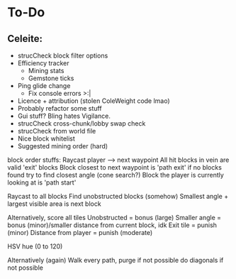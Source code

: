 # To-Do

## Celeite:
- strucCheck block filter options
- Efficiency tracker
  - Mining stats
  - Gemstone ticks
- Ping glide change
  - Fix console errors >:|
- Licence + attribution (stolen ColeWeight code lmao)
- Probably refactor some stuff
- Gui stuff? Bling hates Vigilance.
- strucCheck cross-chunk/lobby swap check
- strucCheck from world file
- Nice block whitelist
- Suggested mining order (hard)


block order stuffs:
Raycast player --> next waypoint
All hit blocks in vein are valid 'exit' blocks
Block closest to next waypoint is 'path exit'
	if no blocks found try to find closest angle (cone search?)
Block the player is currently looking at is 'path start'

Raycast to all blocks
Find unobstructed blocks (somehow)
Smallest angle + largest visible area is next block

Alternatively, score all tiles
Unobstructed = bonus (large)
Smaller angle = bonus (minor)/smaller distance from current block, idk
Exit tile = punish (minor)
Distance from player = punish (moderate)

HSV hue (0 to 120)

Alternatively (again)
Walk every path, purge if not possible
do diagonals if not possible